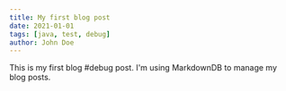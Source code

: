 ```yaml
---
title: My first blog post
date: 2021-01-01
tags: [java, test, debug]
author: John Doe
---
```


This is my first blog #debug post.
I'm using MarkdownDB to manage my blog posts.
